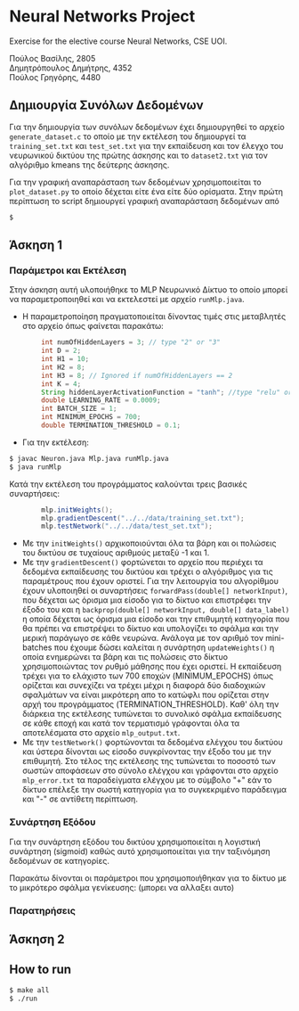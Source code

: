 # **Neural Networks Project**
Exercise for the elective course Neural Networks, CSE UOI.

Πούλος Βασίλης, 2805\
Δημητρόπουλος Δημήτρης, 4352\
Πούλος Γρηγόρης, 4480

## **Δημιουργία Συνόλων Δεδομένων** 

Για την δημιουργία των συνόλων δεδομένων έχει δημιουργηθεί το αρχείο 
`generate_dataset.c` το οποίο με την εκτέλεση του δημιουργεί τα `training_set.txt`
και `test_set.txt` για την εκπαίδευση και τον έλεγχο του νευρωνικoύ δικτύου της 
πρώτης άσκησης και το `dataset2.txt` για τον αλγόριθμο kmeans της δεύτερης άσκησης.

Για την γραφική αναπαράσταση των δεδομένων χρησιμοποιείται το `plot_dataset.py` το 
οποίο δέχεται είτε ένα είτε δύο ορίσματα. Στην πρώτη περίπτωση το script δημιουργεί γραφική 
αναπαράσταση δεδομένων από 

```bash
$ 
```

## **Άσκηση 1**

### **Παράμετροι και Εκτέλεση**

Στην άσκηση αυτή υλοποιήθηκε το MLP Νευρωνικό Δίκτυο το οποίο μπορεί να 
παραμετροποιηθεί και να εκτελεστεί με αρχείο `runMlp.java`. 

+ Η παραμετροποίηση πραγματοποιείται δίνοντας τιμές στις μεταβλητές στο αρχείο όπως 
φαίνεται παρακάτω: 
```java
        int numOfHiddenLayers = 3; // type "2" or "3"
        int D = 2;
        int H1 = 10;
        int H2 = 8;
        int H3 = 8; // Ignored if numOfHiddenLayers == 2
        int K = 4;
        String hiddenLayerActivationFunction = "tanh"; //type "relu" or "tanh"
        double LEARNING_RATE = 0.0009;
        int BATCH_SIZE = 1;
        int MINIMUM_EPOCHS = 700;
        double TERMINATION_THRESHOLD = 0.1;
```

+ Για την εκτέλεση: 
```bash
$ javac Neuron.java Mlp.java runMlp.java
$ java runMlp 
```
Κατά την εκτέλεση του προγράμματος καλούνται τρεις βασικές συναρτήσεις: 
```java
        mlp.initWeights();
        mlp.gradientDescent("../../data/training_set.txt");
        mlp.testNetwork("../../data/test_set.txt");
``` 
+ Με την `initWeights()` αρχικοποιούνται όλα τα βάρη και οι πολώσεις του δικτύου 
σε τυχαίους αριθμούς μεταξύ -1 και 1.
+ Με την `gradientDescent()` φορτώνεται το αρχείο που περιέχει τα δεδομένα εκπαίδευσης 
του δικτύου και τρέχει ο αλγόριθμος για τις παραμέτρους που έχουν οριστεί. Για την 
λειτουργία του αλγορίθμου έχουν υλοποιηθεί οι συναρτήσεις `forwardPass(double[] networkInput)`,
που δέχεται ως όρισμα μια είσοδο για το δίκτυο και επιστρέφει την έξοδο του και η 
`backprop(double[] networkInput, double[] data_label)` η οποία δέχεται ως όρισμα μια είσοδο 
και την επιθυμητή κατηγορία που θα πρέπει να επιστρέψει το δίκτυο και υπολογίζει το σφάλμα και
την μερική παράγωγο σε κάθε νευρώνα. Ανάλογα με τον αριθμό τον mini-batches που έχουμε δώσει 
καλείται η συνάρτηση `updateWeights()` η οποία ενημερώνει τα βάρη και τις πολώσεις στο δίκτυο 
χρησιμοποιώντας τον ρυθμό μάθησης που έχει οριστεί. Η εκπαίδευση τρέχει για το ελάχιστο των 700 
εποχών (MINIMUM_EPOCHS) όπως ορίζεται και συνεχίζει να τρέχει μέχρι η διαφορά δύο διαδοχικών 
σφαλμάτων να είναι μικρότερη απο το κατώφλι που ορίζεται στην αρχή του προγράμματος 
(TERMINATION_THRESHOLD). Καθ' όλη την διάρκεια της εκτέλεσης τυπώνεται το συνολικό σφάλμα 
εκπαίδευσης σε κάθε εποχή και κατά τον τερματισμό γράφονται όλα τα αποτελέσματα στο αρχείο 
`mlp_output.txt`.
+ Με την `testNetwork()` φορτώνονται τα δεδομένα ελέγχου του δικτύου και ύστερα δίνονται ως είσοδο
συγκρίνοντας την έξοδο του με την επιθυμητή. Στο τέλος της εκτέλεσης της τυπώνεται το ποσοστό
των σωστών αποφάσεων στο σύνολο ελέγχου και γράφονται στο αρχείο `mlp_error.txt` τα παραδείγματα 
ελέγχου με το σύμβολο "+" εάν το δίκτυο επέλεξε την σωστή κατηγορία για το συγκεκριμένο παράδειγμα
και "-" σε αντίθετη περίπτωση.


### **Συνάρτηση Εξόδου**

Για την συνάρτηση εξόδου του δικτύου χρησιμοποιείται η λογιστική συνάρτηση (sigmoid) 
καθώς αυτό χρησιμοποιείται για την ταξινόμηση δεδομένων σε κατηγορίες.  

Παρακάτω δίνονται οι παράμετροι που χρησιμοποιήθηκαν για το δίκτυο με το 
μικρότερο σφάλμα γενίκευσης: 
(μπορει να αλλαξει αυτο)

### **Παρατηρήσεις**




## **Άσκηση 2** 
## How to run

```bash
$ make all
$ ./run
```
